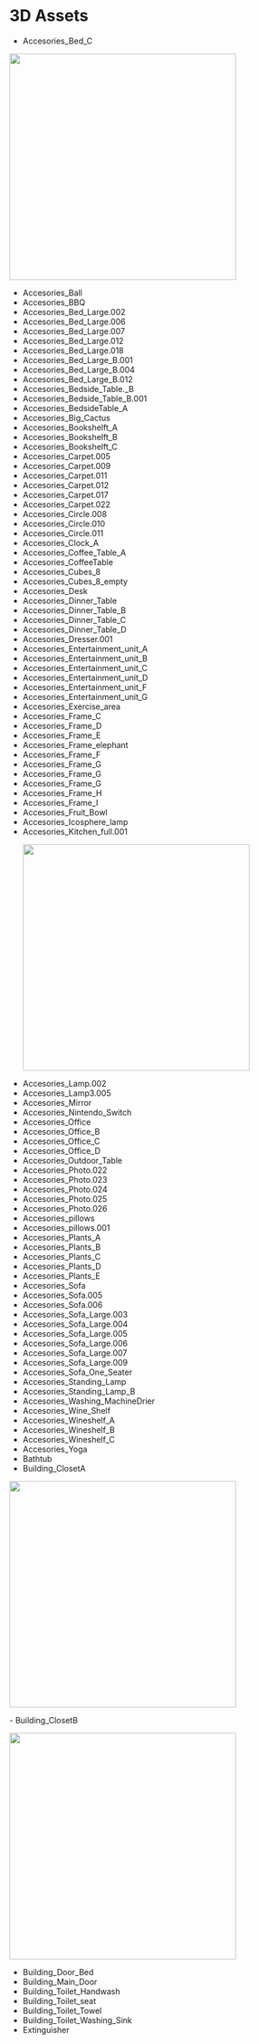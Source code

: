 # 3D Assets

- Accesories_Bed_C
<p><img src="https://github.com/user-attachments/assets/d5879fbf-f7d7-4e91-9034-e0bc3c796c16" alt="" width="400" ></p>


- Accesories_Ball
- Accesories_BBQ
- Accesories_Bed_Large.002
- Accesories_Bed_Large.006
- Accesories_Bed_Large.007
- Accesories_Bed_Large.012
- Accesories_Bed_Large.018
- Accesories_Bed_Large_B.001
- Accesories_Bed_Large_B.004
- Accesories_Bed_Large_B.012
- Accesories_Bedside_Table._B
- Accesories_Bedside_Table_B.001
- Accesories_BedsideTable_A
- Accesories_Big_Cactus
- Accesories_Bookshelft_A
- Accesories_Bookshelft_B
- Accesories_Bookshelft_C
- Accesories_Carpet.005
- Accesories_Carpet.009
- Accesories_Carpet.011
- Accesories_Carpet.012
- Accesories_Carpet.017
- Accesories_Carpet.022
- Accesories_Circle.008
- Accesories_Circle.010
- Accesories_Circle.011
- Accesories_Clock_A
- Accesories_Coffee_Table_A
- Accesories_CoffeeTable
- Accesories_Cubes_8
- Accesories_Cubes_8_empty
- Accesories_Desk
- Accesories_Dinner_Table
- Accesories_Dinner_Table_B
- Accesories_Dinner_Table_C
- Accesories_Dinner_Table_D
- Accesories_Dresser.001
- Accesories_Entertainment_unit_A
- Accesories_Entertainment_unit_B
- Accesories_Entertainment_unit_C
- Accesories_Entertainment_unit_D
- Accesories_Entertainment_unit_F
- Accesories_Entertainment_unit_G
- Accesories_Exercise_area
- Accesories_Frame_C
- Accesories_Frame_D
- Accesories_Frame_E
- Accesories_Frame_elephant
- Accesories_Frame_F
- Accesories_Frame_G
- Accesories_Frame_G
- Accesories_Frame_G
- Accesories_Frame_H
- Accesories_Frame_I
- Accesories_Fruit_Bowl
- Accesories_Icosphere_lamp
- Accesories_Kitchen_full.001
  <p><img src="https://github.com/user-attachments/assets/086c01aa-3b10-43f4-a445-d33164aec5d0" alt="" width="400" ></p>
- Accesories_Lamp.002
- Accesories_Lamp3.005
- Accesories_Mirror
- Accesories_Nintendo_Switch
- Accesories_Office
- Accesories_Office_B
- Accesories_Office_C
- Accesories_Office_D
- Accesories_Outdoor_Table
- Accesories_Photo.022
- Accesories_Photo.023
- Accesories_Photo.024
- Accesories_Photo.025
- Accesories_Photo.026
- Accesories_pillows
- Accesories_pillows.001
- Accesories_Plants_A
- Accesories_Plants_B
- Accesories_Plants_C
- Accesories_Plants_D
- Accesories_Plants_E
- Accesories_Sofa
- Accesories_Sofa.005
- Accesories_Sofa.006
- Accesories_Sofa_Large.003
- Accesories_Sofa_Large.004
- Accesories_Sofa_Large.005
- Accesories_Sofa_Large.006
- Accesories_Sofa_Large.007
- Accesories_Sofa_Large.009
- Accesories_Sofa_One_Seater
- Accesories_Standing_Lamp
- Accesories_Standing_Lamp_B
- Accesories_Washing_MachineDrier
- Accesories_Wine_Shelf
- Accesories_Wineshelf_A
- Accesories_Wineshelf_B
- Accesories_Wineshelf_C
- Accesories_Yoga
- Bathtub
- Building_ClosetA
<p><img src="https://github.com/user-attachments/assets/e9e7e324-5dcc-4824-bf54-0f69abf37468" alt="" width="400" ></p>
- Building_ClosetB
<p><img src="https://github.com/user-attachments/assets/fce98615-8de8-4fcf-bb84-025504e9dee9" alt="" width="400" ></p>

- Building_Door_Bed
- Building_Main_Door
- Building_Toilet_Handwash
- Building_Toilet_seat
- Building_Toilet_Towel
- Building_Toilet_Washing_Sink
- Extinguisher




